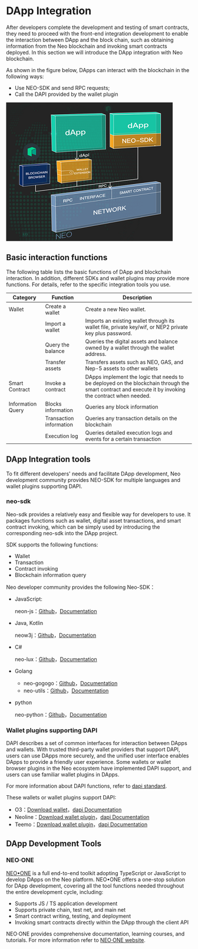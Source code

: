 # DApp Integration

After developers complete the development and testing of smart contracts, they need to  proceed with the front-end integration development to enable the interaction between DApp and the block chain, such as obtaining information from the Neo blockchain and invoking smart contracts deployed. In this section we will introduce the DApp integration with Neo blockchain.

As shown in the figure below, DApps can interact with the blockchain in the following ways:

- Use NEO-SDK and send RPC requests;
- Call the DAPI provided by the wallet plugin

![structure](./assets/structure.png)



## Basic interaction functions

The following table lists the basic functions of DApp and blockchain interaction. In addition, different SDKs and wallet plugins may provide more functions. For details, refer to the specific integration tools you use.

| Category           | Function                | Description                                                  |
| ------------------ | ----------------------- | ------------------------------------------------------------ |
| Wallet             | Create a wallet         | Create a new Neo wallet.                                     |
|                    | Import a wallet         | Imports an existing wallet through its wallet file, private key/wif, or NEP2 private key plus password. |
|                    | Query the balance       | Queries the digital assets and balance owned by a wallet through the wallet address. |
|                    | Transfer assets         | Transfers assets such as NEO, GAS, and Nep-5 assets to other wallets |
| Smart Contract     | Invoke a contract       | DApps implement the logic that needs to be deployed on the blockchain through the  smart contract and execute it by invoking the contract when needed. |
| Information  Query | Blocks information      | Queries any block information                                |
|                    | Transaction information | Queries any transaction details on the blockchain            |
|                    | Execution log           | Queries detailed execution logs and events for a certain transaction |

## DApp Integration tools

To fit different developers' needs and facilitate DApp development, Neo development community provides NEO-SDK for multiple languages and wallet plugins supporting DAPI.

### neo-sdk

Neo-sdk provides a relatively easy and flexible way for developers to use. It packages functions such as wallet, digital asset transactions, and smart contract invoking, which can be simply used by introducing the corresponding neo-sdk into the DApp project.

SDK supports the following functions:

- Wallet
- Transaction
- Contract invoking
- Blockchain information query

Neo developer community provides the following Neo-SDK：

- JavaScript:

  neon-js：[Github](https://github.com/CityOfZion/neon-js)，[Documentation](http://cityofzion.io/neon-js/en/)

- Java, Kotlin

  neow3j：[Github](https://github.com/neow3j/neow3j)，[Documentation](https://neow3j.io)

- C#

  neo-lux：[Github](https://github.com/CityOfZion/neo-lux)，[Documentation](https://github.com/CityOfZion/neo-lux#usage)

- Golang

  - neo-gogogo：[Github](https://github.com/joeqian10/neo-gogogo)，[Documentation](https://github.com/joeqian10/neo-gogogo#getting-started)
  - neo-utils：[Github](https://github.com/O3Labs/neo-utils)，[Documentation](https://github.com/O3Labs/neo-utils/tree/master/neoutils#neo-utilities)

- python

  neo-python：[Github](https://github.com/CityOfZion/neo-python)，[Documentation](https://neo-python.readthedocs.io/en/latest/overview.html)

### Wallet plugins supporting DAPI

DAPI describes a set of common interfaces for interaction between DApps and wallets. With trusted third-party wallet providers that support DAPI, users can use DApps more securely, and the unified user interface enables DApps to provide a friendly user experience. Some wallets or wallet browser plugins in the Neo ecosystem have implemented DAPI support, and users can use familiar wallet plugins in DApps.

For more information about DAPI functions, refer to [dapi standard](https://github.com/neo-project/proposals/pull/69/files?short_path=b415db4#diff-b415db480373da06c3cb17ece34b2012).

These wallets or wallet plugins support DAPI:

- O3：[Download wallet](https://o3.network/)，[dapi Documentation](https://neodapidocs.o3.network/)
- Neoline：[Download wallet plugin](https://chrome.google.com/webstore/detail/neoline/cphhlgmgameodnhkjdmkpanlelnlohao)，[dapi Documentation](https://neoline.cn/dapi/)
- Teemo：[Download wallet plugin](https://teemo.nel.group/index.html)，[dapi Documentation](https://dapi.nel.group/cn/#neo-dapi)

## DApp Development Tools

### NEO·ONE

[NEO•ONE]( https://neo-one.io/blog/2018/11/14/introducing-neo-one ) is a full end-to-end toolkit adopting TypeScript or JavaScript to develop DApps on the Neo platform. NEO•ONE offers a one-stop solution for DApp development, covering all the tool functions needed throughout the entire development cycle, including: 

- Supports JS / TS application development
- Supports private chain, test net, and main net
- Smart contract writing, testing, and deployment
- Invoking smart contracts directly within the DApp through the client API

NEO·ONE provides comprehensive documentation, learning courses, and tutorials. For more information refer to [NEO·ONE website]( https://neo-one.io/ ).
